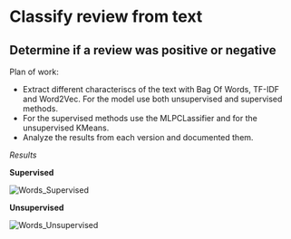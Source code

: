 # Classify review from text

## Determine if a review was positive or negative

Plan of work:
 - Extract different characteriscs of the text with Bag Of Words, TF-IDF and Word2Vec. For the model use both unsupervised and supervised methods.
 - For the supervised methods  use the MLPCLassifier and for the unsupervised KMeans.
 - Analyze the results from each version and documented them.

*Results*

**Supervised**

![Words_Supervised](https://user-images.githubusercontent.com/62243784/111465474-d2350b80-872a-11eb-93f1-c32f4f157f33.jpg)


**Unsupervised**

![Words_Unsupervised](https://user-images.githubusercontent.com/62243784/111465270-8a15e900-872a-11eb-9be2-4ada1232628f.jpg)
